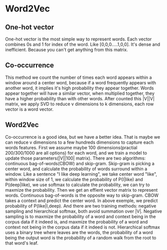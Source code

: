 # Word2Vec

## One-hot vector 
One-hot vector is the most simple way to represent words. Each vector combines 0s and 1 for index of the word. Like
[0,0,0.....1,0,0]. It's dense and inefficient. Because you can't get anything from this matrix.

## Co-occurrence
This method we count the number of times each word appears within a window around a center word, because if a word frequently appears with another word, it implies it's high probability they appear together. Words appear together will have a similar vector, when multiplied together, they have a higher probability than with other words. 
After counted this |V||V| matrix, we apply SVD to reduce v dimensions to k dimensions, each row vector is a word vector.

## Word2Vec
Co-occurrence is a good idea, but we have a better idea. That is maybe we can reduce v dimensions to a few hundreds dimensions to capture each words features. First we assume maybe 100 dimensions(practial 200/300/1000 are all options) for each word, and we train a model to update those parameters(|V||100| matrix). 
There are two algorithms: continuous bag-of-words(CBOW) and skip-gram. Skip-gram is picking a center word, and calculate the probability of words surround within a window. Like a sentence "I like deep learning", we take center word "like", within window size of 1, we calculate the probability of P(I|like) and P(deep|like), we use softmax to calculate the probability, we can try to maxmize the probability. Then we get an effient vector matrix to represent words.
Continuous bag-of-words is the opposite way to skip-gram. CBOW takes a context and predict the center word. In above exemple, we predict probability of P(like|I,deep).
And there are two training methods: negative sampling and hierarchical softmax, both avoid summation over |V|. Negative sampling is to maxmize the probability of a word and context being in the corpus data if it indeed is, and maxmize the probability of a word and context not being in the corpus data if it indeed is not. Hierarchical softmax uses a binary tree where leaves are the words, the probability of a word being the output word is the probability of a random walk from the root to that word's leaf.
